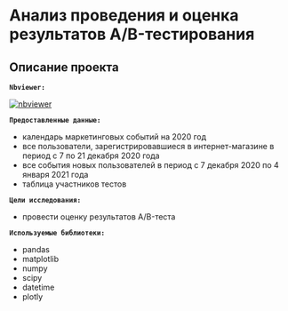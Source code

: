 # Анализ проведения и оценка результатов A/B-тестирования

## Описание проекта

**`Nbviewer:`** 

[![nbviewer](https://img.shields.io/badge/VIEW-nbviewer-orange)](**)

**`Предоставленные данные:`**

* календарь маркетинговых событий на 2020 год
* все пользователи, зарегистрировавшиеся в интернет-магазине в период с 7 по 21 декабря 2020 года
* все события новых пользователей в период с 7 декабря 2020 по 4 января 2021 года
* таблица участников тестов

**`Цели исследования:`** 
* провести оценку результатов A/B-теста

**`Используемые библиотеки:`**
* pandas
* matplotlib
* numpy
* scipy
* datetime
* plotly
